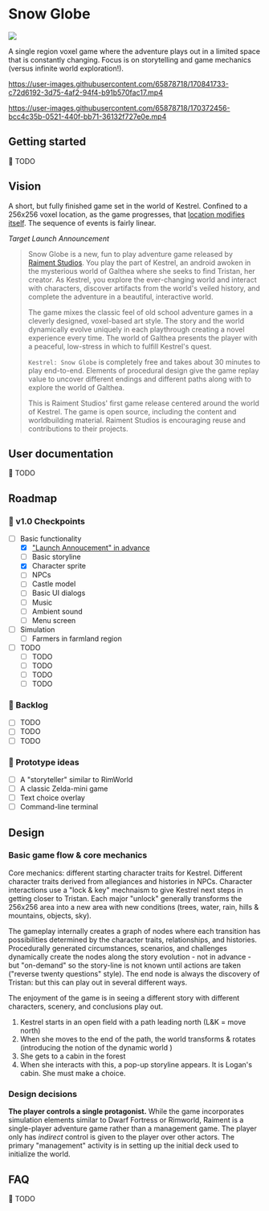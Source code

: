 # Snow Globe

[![](https://img.shields.io/badge/feedback-welcome!-1a6)](https://github.com/raiment-studios/monorepo/discussions)

A single region voxel game where the adventure plays out in a limited space that is constantly changing. Focus is on storytelling and game mechanics (versus infinite world exploration!).

https://user-images.githubusercontent.com/65878718/170841733-c72d6192-3d75-4af2-94f4-b91b570fac17.mp4

https://user-images.githubusercontent.com/65878718/170372456-bcc4c35b-0521-440f-bb71-36132f727e0e.mp4

## Getting started

🚧 TODO

## Vision

A short, but fully finished game set in the world of Kestrel. Confined to a 256x256 voxel location, as the game progresses, that [location modifies itself](https://twitter.com/RidleyWinters/status/1528219337659600896). The sequence of events is fairly linear.

_Target Launch Announcement_

> Snow Globe is a new, fun to play adventure game released by [Raiment Studios](https://raiment-studios.github.io/). You play the part of Kestrel, an android awoken in the mysterious world of Galthea where she seeks to find Tristan, her creator. As Kestrel, you explore the ever-changing world and interact with characters, discover artifacts from the world's veiled history, and complete the adventure in a beautiful, interactive world.
>
> The game mixes the classic feel of old school adventure games in a cleverly designed, voxel-based art style. The story and the world dynamically evolve uniquely in each playthrough creating a novel experience every time. The world of Galthea presents the player with a peaceful, low-stress in which to fulfill Kestrel's quest.
>
> `Kestrel: Snow Globe` is completely free and takes about 30 minutes to play end-to-end. Elements of procedural design give the game replay value to uncover different endings and different paths along with to explore the world of Galthea.
>
> This is Raiment Studios' first game release centered around the world of Kestrel. The game is open source, including the content and worldbuilding material. Raiment Studios is encouraging reuse and contributions to their projects.

## User documentation

🚧 TODO

## Roadmap

### 🏁 v1.0 Checkpoints

-   [ ] Basic functionality
    -   [x] ["Launch Annoucement" in advance](https://www.productplan.com/glossary/working-backward-amazon-method/)
    -   [ ] Basic storyline
    -   [x] Character sprite
    -   [ ] NPCs
    -   [ ] Castle model
    -   [ ] Basic UI dialogs
    -   [ ] Music
    -   [ ] Ambient sound
    -   [ ] Menu screen
-   [ ] Simulation
    -   [ ] Farmers in farmland region
-   [ ] TODO
    -   [ ] TODO
    -   [ ] TODO
    -   [ ] TODO
    -   [ ] TODO

### 🎄 Backlog

-   [ ] TODO
-   [ ] TODO
-   [ ] TODO

### 🧬 Prototype ideas

-   [ ] A "storyteller" similar to RimWorld
-   [ ] A classic Zelda-mini game
-   [ ] Text choice overlay
-   [ ] Command-line terminal

## Design

### Basic game flow & core mechanics

Core mechanics: different starting character traits for Kestrel. Different character traits derived from allegiances and histories in NPCs. Character interactions use a "lock & key" mechnaism to give Kestrel next steps in getting closer to Tristan. Each major "unlock" generally transforms the 256x256 area into a new area with new conditions (trees, water, rain, hills & mountains, objects, sky).

The gameplay internally creates a graph of nodes where each transition has possibilities determined by the character traits, relationships, and histories. Procedurally generated circumstances, scenarios, and challenges dynamically create the nodes along the story evolution - not in advance - but "on-demand" so the story-line is not known until actions are taken ("reverse twenty questions" style). The end node is always the discovery of Tristan: but this can play out in several different ways.

The enjoyment of the game is in seeing a different story with different characters, scenery, and conclusions play out.

1.  Kestrel starts in an open field with a path leading north (L&K = move north)
2.  When she moves to the end of the path, the world transforms & rotates (introducing the notion of the dynamic world )
3.  She gets to a cabin in the forest
4.  When she interacts with this, a pop-up storyline appears. It is Logan's cabin. She must make a choice.

### Design decisions

**The player controls a single protagonist.** While the game incorporates simulation elements similar to Dwarf Fortress or Rimworld, Raiment is a single-player adventure game rather than a management game. The player only has _indirect_ control is given to the player over other actors. The primary "management" activity is in setting up the initial deck used to initialize the world.

## FAQ

🚧 TODO
